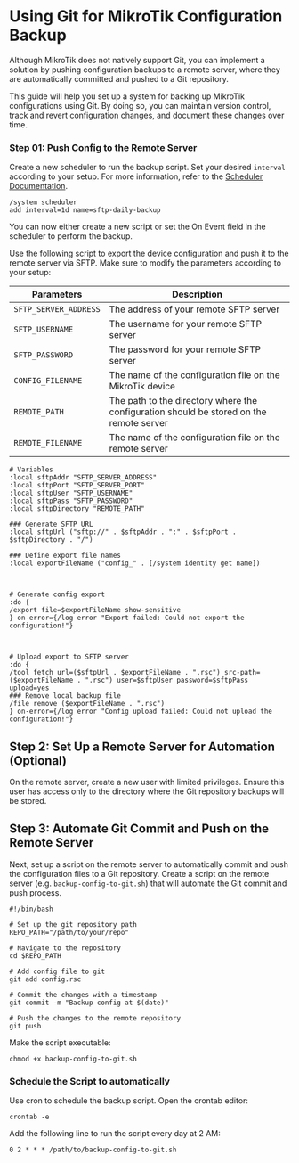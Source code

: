 # Using Git for MikroTik Configuration Backup

Although MikroTik does not natively support Git, you can implement a solution by pushing configuration backups to a remote server, where they are automatically committed and pushed to a Git repository.

This guide will help you set up a system for backing up MikroTik configurations using Git. By doing so, you can maintain version control, track and revert configuration changes, and document these changes over time.

### Step 01: Push Config to the Remote Server

Create a new scheduler to run the backup script. Set your desired `interval` according to your setup. For more information, refer to the [Scheduler Documentation](https://help.mikrotik.com/docs/display/ROS/Scheduler).

```
/system scheduler
add interval=1d name=sftp-daily-backup
```

You can now either create a new script or set the On Event field in the scheduler to perform the backup.

Use the following script to export the device configuration and push it to the remote server via SFTP. Make sure to modify the parameters according to your setup:

| Parameters            | Description                                                                             |
| --------------------- | --------------------------------------------------------------------------------------- |
| `SFTP_SERVER_ADDRESS` | The address of your remote SFTP server                                                  |
| `SFTP_USERNAME`       | The username for your remote SFTP server                                                |
| `SFTP_PASSWORD`       | The password for your remote SFTP server                                                |
| `CONFIG_FILENAME`     | The name of the configuration file on the MikroTik device                               |
| `REMOTE_PATH`         | The path to the directory where the configuration should be stored on the remote server |
| `REMOTE_FILENAME`     | The name of the configuration file on the remote server                                 |

```
# Variables
:local sftpAddr "SFTP_SERVER_ADDRESS"
:local sftpPort "SFTP_SERVER_PORT"
:local sftpUser "SFTP_USERNAME"
:local sftpPass "SFTP_PASSWORD"
:local sftpDirectory "REMOTE_PATH"

### Generate SFTP URL
:local sftpUrl ("sftp://" . $sftpAddr . ":" . $sftpPort . $sftpDirectory . "/")

### Define export file names
:local exportFileName ("config_" . [/system identity get name])



# Generate config export
:do {
/export file=$exportFileName show-sensitive
} on-error={/log error "Export failed: Could not export the configuration!"}



# Upload export to SFTP server
:do {
/tool fetch url=($sftpUrl . $exportFileName . ".rsc") src-path=($exportFileName . ".rsc") user=$sftpUser password=$sftpPass upload=yes
### Remove local backup file
/file remove ($exportFileName . ".rsc")
} on-error={/log error "Config upload failed: Could not upload the configuration!"}
```

## Step 2: Set Up a Remote Server for Automation (Optional)

On the remote server, create a new user with limited privileges. Ensure this user has access only to the directory where the Git repository backups will be stored.

## Step 3: Automate Git Commit and Push on the Remote Server

Next, set up a script on the remote server to automatically commit and push the configuration files to a Git repository. Create a script on the remote server (e.g. `backup-config-to-git.sh`) that will automate the Git commit and push process.

```
#!/bin/bash

# Set up the git repository path
REPO_PATH="/path/to/your/repo"

# Navigate to the repository
cd $REPO_PATH

# Add config file to git
git add config.rsc

# Commit the changes with a timestamp
git commit -m "Backup config at $(date)"

# Push the changes to the remote repository
git push
```

Make the script executable:

```
chmod +x backup-config-to-git.sh
```

### Schedule the Script to automatically

Use cron to schedule the backup script. Open the crontab editor:

```
crontab -e
```

Add the following line to run the script every day at 2 AM:

```
0 2 * * * /path/to/backup-config-to-git.sh
```

